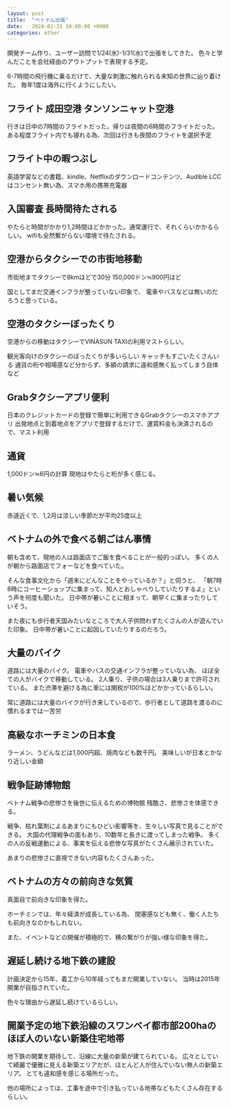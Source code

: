 ```yaml
---
layout: post
title:  "ベトナム出張"
date:   2024-01-31 10:00:00 +0900
categories: other
---
```


開発チーム作り、ユーザー訪問で1/24(水)-1/31(水)で出張をしてきた。
色々と学んだことを会社経由のアウトプットで表現する予定。

6-7時間の飛行機に乗るだけで、大量な刺激に触れられる未知の世界に辿り着けた。
毎年1度は海外に行くようにしたい。

## フライト 成田空港 タンソンニャット空港
行きは日中の7時間のフライトだった。帰りは夜間の6時間のフライトだった。
ある程度フライト内でも寝れる為、次回は行きも夜間のフライトを選択予定

## フライト中の暇つぶし
英語学習などの書籍、kindle、Netflixのダウンロードコンテンツ、Audible
LCCはコンセント無い為、スマホ用の携帯充電器

## 入国審査 長時間待たされる
やたらと時間がかかり1,2時間ほどかかった。通常運行で、それくらいかかるらしい。
wifiも全然繋がらない環境で待たされる。

## 空港からタクシーでの市街地移動
市街地までタクシーで8kmほどで30分
150,000ドン≒900円ほど

国としてまだ交通インフラが整っていない印象で、
電車やバスなどは無いのだろうと思っている。

## 空港のタクシーぼったくり
空港からの移動はタクシーでVINASUN TAXIの利用マストらしい。

観光客向けのタクシーのぼったくりが多いらしい
キャッチもすごいたくさんいる
通貨の桁や相場感など分からず、多額の請求に違和感無く払ってしまう自体など

## Grabタクシーアプリ便利
日本のクレジットカードの登録で簡単に利用できるGrabタクシーのスマホアプリ
出発地点と到着地点をアプリで登録するだけで、運賃料金も決済されるので、マスト利用

## 通貨
1,000ドン≒6円の計算
現地はやたらと桁が多く感じる。

## 暑い気候
赤道近くで、1,2月は涼しい季節だが平均25度以上

## ベトナムの外で食べる朝ごはん事情
朝も含めて、現地の人は路面店でご飯を食べることが一般的っぽい。
多くの人が朝から路面店でフォーなどを食べていた。

そんな食事文化から「週末にどんなことをやっているか？」と伺うと、
「朝7時8時にコーヒーショップに集まって、知人とおしゃべりしていたりするよ」という声を何度も聞いた。
日中帯が暑いことに相まって、朝早くに集まったりしていそう。

また夜にも歩行者天国みたいなところで大人子供問わずたくさんの人が遊んでいた印象。
日中帯が暑いことに起因していたりするのだろう。

## 大量のバイク
道路には大量のバイク。
電車やバスの交通インフラが整っていない為、
ほぼ全ての人がバイクで移動している。
2人乗り、子供の場合は3人乗りまで許可されている。
また渋滞を避ける為に車には関税が100%ほどかかっているらしい。

常に道路には大量のバイクが行き来しているので、歩行者として道路を渡るのに慣れるまでは一苦労

## 高級なホーチミンの日本食
ラーメン、うどんなどは1,000円超、焼肉なども数千円。
美味しいが日本とかなり近しい金額

## 戦争証跡博物館
ベトナム戦争の悲惨さを後世に伝えるための博物館
残酷さ、悲惨さを体感できる。

戦争、枯れ葉剤によるあまりにもひどい影響等を、生々しい写真で見ることができる。
大国の代理戦争の面もあり、10数年と長きに渡ってしまった戦争。
多くの人の反戦運動による、事実を伝える悲惨な写真がたくさん展示されていた。

あまりの悲惨さに直視できない内容もたくさんあった。

## ベトナムの方々の前向きな気質
真面目で前向きな印象を得た。

ホーチミンでは、年々経済が成長している為、
閉塞感なども無く、働く人たちも前向きなのかもしれない。

また、イベントなどの開催が積極的で、横の繋がりが強い様な印象を得た。

## 遅延し続ける地下鉄の建設
計画決定から15年、着工から10年経ってもまだ開業していない。
当時は2015年開業が目指されていた。

色々な理由から遅延し続けているらしい。

## 開業予定の地下鉄沿線のスワンベイ都市部200haのほぼ人のいない新築住宅地帯
地下鉄の開業を期待して、沿線に大量の新築が建てられている。
広々としていて綺麗で優雅に見える新築エリアだが、ほとんど人が住んでいない無人の新築エリア。
とても違和感を感じる場所だった。

他の場所によっては、工事を途中で引き払っている地帯などもたくさん存在するらしい。
